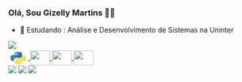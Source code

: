 ### Olá, Sou Gizelly Martins 🙋‍♀️

- 🌱 Estudando : Análise e Desenvolvimento de Sistemas na Uninter


<div>
  <a href="https://github.com/Gizellymartins">
  <img height="180em" src="https://github-readme-stats.vercel.app/api?username=Gizellymartins&show_icons=true&theme=tokyonight&include_all_commits=true&count_private=true"/>
  
</div>
 
 
 <img align="center" alt="Rafa-Python" height="30" width="40" src="https://raw.githubusercontent.com/devicons/devicon/master/icons/python/python-original.svg">
 <img align="center"  height="30" width="40" src="https://cdn.jsdelivr.net/gh/devicons/devicon@latest/icons/javascript/javascript-original.svg" />
 <img align="center"  height="30" width="40" src="https://cdn.jsdelivr.net/gh/devicons/devicon@latest/icons/html5/html5-original.svg" />
 <img align="center"  height="30" width="40" src="https://cdn.jsdelivr.net/gh/devicons/devicon@latest/icons/css3/css3-original.svg" />
                
 
 
  <div> 
  <a href="https://instagram.com/gizellymartiins" target="_blank"><img src="https://img.shields.io/badge/-Instagram-%23E4405F?style=for-the-badge&logo=instagram&logoColor=white" target="_blank"></a>
  <a href="https://www.linkedin.com/in/gizelly-martins-895b97b0/" target="_blank"><img src="https://img.shields.io/badge/-LinkedIn-%230077B5?style=for-the-badge&logo=linkedin&logoColor=white" target="_blank"></a> 
  <a href = "mailto:gizelly.martins@hotmail.chttps://img.shields.io/badge/Microsoft_Outlook-0078D4?style=for-the-badge&logo=microsoft-outlook&logoColor=whitem"><img src=https://img.shields.io/badge/Microsoft_Outlook-0078D4?style=for-the-badge&logo=microsoft-outlook&logoColor=white target="_blank"></a>
 </div>   

